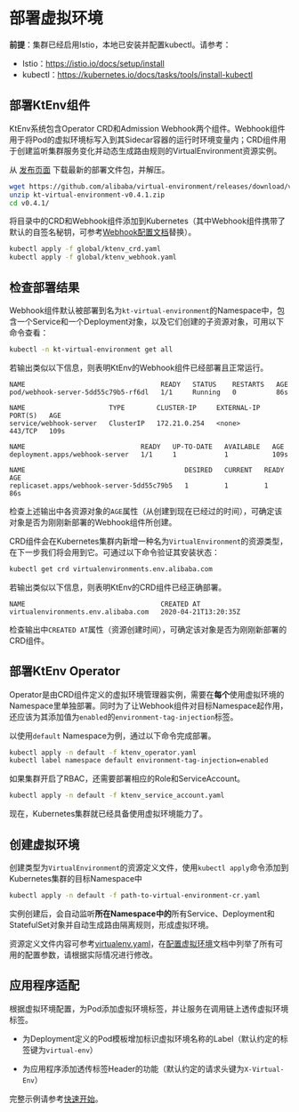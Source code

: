# 部署虚拟环境

**前提**：集群已经启用Istio，本地已安装并配置kubectl。请参考：

- Istio：https://istio.io/docs/setup/install
- kubectl：https://kubernetes.io/docs/tasks/tools/install-kubectl

## 部署KtEnv组件

KtEnv系统包含Operator CRD和Admission Webhook两个组件。Webhook组件用于将Pod的虚拟环境标写入到其Sidecar容器的运行时环境变量内；CRD组件用于创建监听集群服务变化并动态生成路由规则的VirtualEnvironment资源实例。

从 [发布页面](https://github.com/alibaba/virtual-environment/releases) 下载最新的部署文件包，并解压。

```bash
wget https://github.com/alibaba/virtual-environment/releases/download/v0.4.1/kt-virtual-environment-v0.4.1.zip
unzip kt-virtual-environment-v0.4.1.zip
cd v0.4.1/
```

将目录中的CRD和Webhook组件添加到Kubernetes（其中Webhook组件携带了默认的自签名秘钥，可参考[Webhook配置文档](zh-cn/doc/webhook.md)替换）。

```bash
kubectl apply -f global/ktenv_crd.yaml
kubectl apply -f global/ktenv_webhook.yaml
```

## 检查部署结果

Webhook组件默认被部署到名为`kt-virtual-environment`的Namespace中，包含一个Service和一个Deployment对象，以及它们创建的子资源对象，可用以下命令查看：

```bash
kubectl -n kt-virtual-environment get all
```

若输出类似以下信息，则表明KtEnv的Webhook组件已经部署且正常运行。

```
NAME                                  READY   STATUS    RESTARTS   AGE
pod/webhook-server-5dd55c79b5-rf6dl   1/1     Running   0          86s

NAME                     TYPE        CLUSTER-IP     EXTERNAL-IP   PORT(S)   AGE
service/webhook-server   ClusterIP   172.21.0.254   <none>        443/TCP   109s

NAME                             READY   UP-TO-DATE   AVAILABLE   AGE
deployment.apps/webhook-server   1/1     1            1           109s

NAME                                        DESIRED   CURRENT   READY   AGE
replicaset.apps/webhook-server-5dd55c79b5   1         1         1       86s
```

检查上述输出中各资源对象的`AGE`属性（从创建到现在已经过的时间），可确定该对象是否为刚刚新部署的Webhook组件所创建。

CRD组件会在Kubernetes集群内新增一种名为`VirtualEnvironment`的资源类型，在下一步我们将会用到它。可通过以下命令验证其安装状态：

```bash
kubectl get crd virtualenvironments.env.alibaba.com
```

若输出类似以下信息，则表明KtEnv的CRD组件已经正确部署。

```
NAME                                  CREATED AT
virtualenvironments.env.alibaba.com   2020-04-21T13:20:35Z
```

检查输出中`CREATED AT`属性（资源创建时间），可确定该对象是否为刚刚新部署的CRD组件。

## 部署KtEnv Operator

Operator是由CRD组件定义的虚拟环境管理器实例，需要在**每个**使用虚拟环境的Namespace里单独部署。同时为了让Webhook组件对目标Namespace起作用，还应该为其添加值为`enabled`的`environment-tag-injection`标签。

以使用`default` Namespace为例，通过以下命令完成部署。

```bash
kubectl apply -n default -f ktenv_operator.yaml
kubectl label namespace default environment-tag-injection=enabled
```

如果集群开启了RBAC，还需要部署相应的Role和ServiceAccount。

```bash
kubectl apply -n default -f ktenv_service_account.yaml
```

现在，Kubernetes集群就已经具备使用虚拟环境能力了。

## 创建虚拟环境

创建类型为`VirtualEnvironment`的资源定义文件，使用`kubectl apply`命令添加到Kubernetes集群的目标Namespace中

```bash
kubectl apply -n default -f path-to-virtual-environment-cr.yaml
```

实例创建后，会自动监听**所在Namespace中的**所有Service、Deployment和StatefulSet对象并自动生成路由隔离规则，形成虚拟环境。

资源定义文件内容可参考[virtualenv.yaml](https://github.com/alibaba/virtual-environment/blob/master/examples/deploy/virtualenv.yaml)，在[配置虚拟环境](zh-cn/doc/configuration.md)文档中列举了所有可用的配置参数，请根据实际情况进行修改。

## 应用程序适配

根据虚拟环境配置，为Pod添加虚拟环境标签，并让服务在调用链上透传虚拟环境标签。

- 为Deployment定义的Pod模板增加标识虚拟环境名称的Label（默认约定的标签键为`virtual-env`）

- 为应用程序添加透传标签Header的功能（默认约定的请求头键为`X-Virtual-Env`）

完整示例请参考[快速开始](zh-cn/doc/quickstart.md)。
